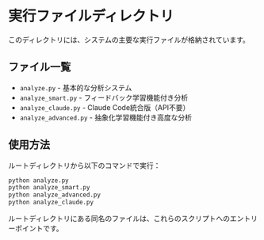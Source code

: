 # 実行ファイルディレクトリ

このディレクトリには、システムの主要な実行ファイルが格納されています。

## ファイル一覧

- `analyze.py` - 基本的な分析システム
- `analyze_smart.py` - フィードバック学習機能付き分析
- `analyze_claude.py` - Claude Code統合版（API不要）
- `analyze_advanced.py` - 抽象化学習機能付き高度な分析

## 使用方法

ルートディレクトリから以下のコマンドで実行：

```bash
python analyze.py
python analyze_smart.py
python analyze_advanced.py
python analyze_claude.py
```

ルートディレクトリにある同名のファイルは、これらのスクリプトへのエントリーポイントです。